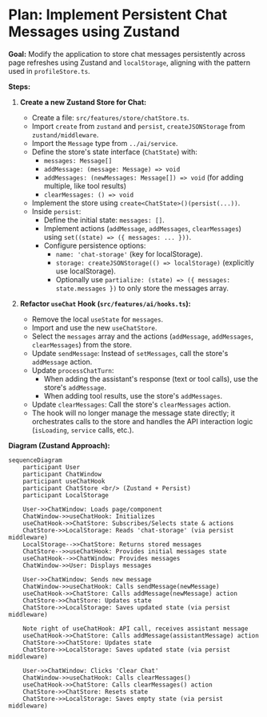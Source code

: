 # Plan: Implement Persistent Chat Messages using Zustand

**Goal:** Modify the application to store chat messages persistently across page refreshes using Zustand and `localStorage`, aligning with the pattern used in `profileStore.ts`.

**Steps:**

1.  **Create a new Zustand Store for Chat:**
    *   Create a file: `src/features/store/chatStore.ts`.
    *   Import `create` from `zustand` and `persist`, `createJSONStorage` from `zustand/middleware`.
    *   Import the `Message` type from `../ai/service`.
    *   Define the store's state interface (`ChatState`) with:
        *   `messages: Message[]`
        *   `addMessage: (message: Message) => void`
        *   `addMessages: (newMessages: Message[]) => void` (for adding multiple, like tool results)
        *   `clearMessages: () => void`
    *   Implement the store using `create<ChatState>()(persist(...))`.
    *   Inside `persist`:
        *   Define the initial state: `messages: []`.
        *   Implement actions (`addMessage`, `addMessages`, `clearMessages`) using `set((state) => ({ messages: ... }))`.
        *   Configure persistence options:
            *   `name: 'chat-storage'` (key for localStorage).
            *   `storage: createJSONStorage(() => localStorage)` (explicitly use localStorage).
            *   Optionally use `partialize: (state) => ({ messages: state.messages })` to only store the messages array.

2.  **Refactor `useChat` Hook (`src/features/ai/hooks.ts`):**
    *   Remove the local `useState` for `messages`.
    *   Import and use the new `useChatStore`.
    *   Select the `messages` array and the actions (`addMessage`, `addMessages`, `clearMessages`) from the store.
    *   Update `sendMessage`: Instead of `setMessages`, call the store's `addMessage` action.
    *   Update `processChatTurn`:
        *   When adding the assistant's response (text or tool calls), use the store's `addMessage`.
        *   When adding tool results, use the store's `addMessages`.
    *   Update `clearMessages`: Call the store's `clearMessages` action.
    *   The hook will no longer manage the message state directly; it orchestrates calls to the store and handles the API interaction logic (`isLoading`, `service` calls, etc.).

**Diagram (Zustand Approach):**

```mermaid
sequenceDiagram
    participant User
    participant ChatWindow
    participant useChatHook
    participant ChatStore <br/> (Zustand + Persist)
    participant LocalStorage

    User->>ChatWindow: Loads page/component
    ChatWindow->>useChatHook: Initializes
    useChatHook->>ChatStore: Subscribes/Selects state & actions
    ChatStore->>LocalStorage: Reads 'chat-storage' (via persist middleware)
    LocalStorage-->>ChatStore: Returns stored messages
    ChatStore-->>useChatHook: Provides initial messages state
    useChatHook-->>ChatWindow: Provides messages
    ChatWindow->>User: Displays messages

    User->>ChatWindow: Sends new message
    ChatWindow->>useChatHook: Calls sendMessage(newMessage)
    useChatHook->>ChatStore: Calls addMessage(newMessage) action
    ChatStore->>ChatStore: Updates state
    ChatStore->>LocalStorage: Saves updated state (via persist middleware)

    Note right of useChatHook: API call, receives assistant message
    useChatHook->>ChatStore: Calls addMessage(assistantMessage) action
    ChatStore->>ChatStore: Updates state
    ChatStore->>LocalStorage: Saves updated state (via persist middleware)

    User->>ChatWindow: Clicks 'Clear Chat'
    ChatWindow->>useChatHook: Calls clearMessages()
    useChatHook->>ChatStore: Calls clearMessages() action
    ChatStore->>ChatStore: Resets state
    ChatStore->>LocalStorage: Saves empty state (via persist middleware)